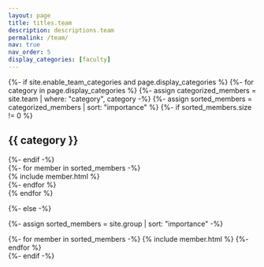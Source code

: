 ```yaml
---
layout: page
title: titles.team
description: descriptions.team
permalink: /team/
nav: true
nav_order: 5
display_categories: [faculty]
---
```


<!-- pages/team.md -->
<div class="projects">
{%- if site.enable_team_categories and page.display_categories %}
  <!-- Display categorized projects -->
  {%- for category in page.display_categories %}
  {%- assign categorized_members = site.team | where: "category", category -%}
  {%- assign sorted_members = categorized_members | sort: "importance" %}
  {%- if sorted_members.size != 0 %} <h2 class="category">{{ category }}</h2> {%- endif -%}

  <!-- Generate cards for each project -->
  <div class="container">
  <div class="row">
    {%- for member in sorted_members -%}
    <div class="col-md-4">
      {% include member.html %}
    </div>
    {%- endfor %}
  </div>
  </div>
  {% endfor %}

{%- else -%}
<!-- Display projects without categories -->
  {%- assign sorted_members = site.group | sort: "importance" -%}
  <!-- Generate cards for each project -->
  <div class="grid">
    {%- for member in sorted_members -%}
      {% include member.html %}
    {%- endfor %}
  </div>
{%- endif -%}
</div>
